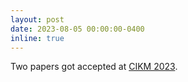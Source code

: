 ```yaml
---
layout: post
date: 2023-08-05 00:00:00-0400
inline: true
---
```


Two papers got accepted at [CIKM 2023](https://cikm2023.github.io/).